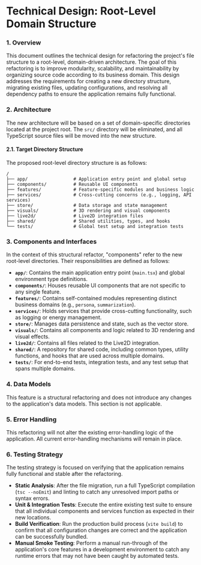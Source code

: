# Technical Design: Root-Level Domain Structure

### 1. Overview
This document outlines the technical design for refactoring the project's file structure to a root-level, domain-driven architecture. The goal of this refactoring is to improve modularity, scalability, and maintainability by organizing source code according to its business domain. This design addresses the requirements for creating a new directory structure, migrating existing files, updating configurations, and resolving all dependency paths to ensure the application remains fully functional.

### 2. Architecture
The new architecture will be based on a set of domain-specific directories located at the project root. The `src/` directory will be eliminated, and all TypeScript source files will be moved into the new structure.

#### 2.1. Target Directory Structure
The proposed root-level directory structure is as follows:
```
/
├── app/                 # Application entry point and global setup
├── components/          # Reusable UI components
├── features/            # Feature-specific modules and business logic
├── services/            # Cross-cutting concerns (e.g., logging, API services)
├── store/               # Data storage and state management
├── visuals/             # 3D rendering and visual components
├── live2d/              # Live2D integration files
├── shared/              # Shared utilities, types, and hooks
└── tests/               # Global test setup and integration tests
```

### 3. Components and Interfaces
In the context of this structural refactor, "components" refer to the new root-level directories. Their responsibilities are defined as follows:

*   **`app/`**: Contains the main application entry point (`main.tsx`) and global environment type definitions.
*   **`components/`**: Houses reusable UI components that are not specific to any single feature.
*   **`features/`**: Contains self-contained modules representing distinct business domains (e.g., `persona`, `summarization`).
*   **`services/`**: Holds services that provide cross-cutting functionality, such as logging or energy management.
*   **`store/`**: Manages data persistence and state, such as the vector store.
*   **`visuals/`**: Contains all components and logic related to 3D rendering and visual effects.
*   **`live2d/`**: Contains all files related to the Live2D integration.
*   **`shared/`**: A repository for shared code, including common types, utility functions, and hooks that are used across multiple domains.
*   **`tests/`**: For end-to-end tests, integration tests, and any test setup that spans multiple domains.

### 4. Data Models
This feature is a structural refactoring and does not introduce any changes to the application's data models. This section is not applicable.

### 5. Error Handling
This refactoring will not alter the existing error-handling logic of the application. All current error-handling mechanisms will remain in place.

### 6. Testing Strategy
The testing strategy is focused on verifying that the application remains fully functional and stable after the refactoring.

*   **Static Analysis**: After the file migration, run a full TypeScript compilation (`tsc --noEmit`) and linting to catch any unresolved import paths or syntax errors.
*   **Unit & Integration Tests**: Execute the entire existing test suite to ensure that all individual components and services function as expected in their new locations.
*   **Build Verification**: Run the production build process (`vite build`) to confirm that all configuration changes are correct and the application can be successfully bundled.
*   **Manual Smoke Testing**: Perform a manual run-through of the application's core features in a development environment to catch any runtime errors that may not have been caught by automated tests.